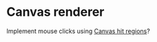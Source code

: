 # Canvas renderer

Implement mouse clicks using
[Canvas hit regions](https://developer.mozilla.org/en-US/docs/Web/API/Canvas_API/Tutorial/Hit_regions_and_accessibility)?
